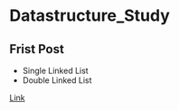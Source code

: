 # Datastructure_Study


## Frist Post
+ Single Linked List
+ Double Linked List

[Link](http://moonausosigi.tistory.com/21)
